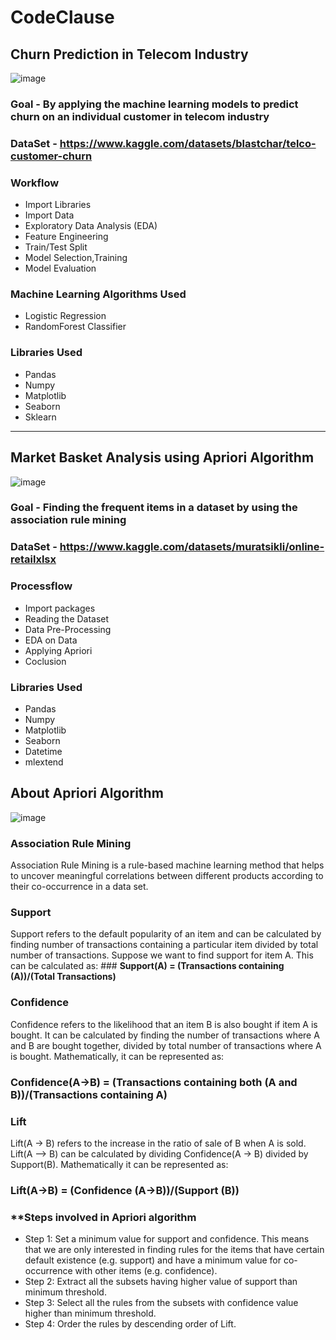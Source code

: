 # CodeClause
## **Churn Prediction in Telecom Industry**
![image](https://github.com/Tejasri-123/CodeClause/assets/85396281/a9457e7f-002d-4817-9615-3231de0d6c7b)
### **Goal** - By applying the machine learning models to predict churn on an individual customer in telecom industry
### **DataSet** - https://www.kaggle.com/datasets/blastchar/telco-customer-churn
### **Workflow**
* Import Libraries
* Import Data
* Exploratory Data Analysis (EDA)
* Feature Engineering
* Train/Test Split
* Model Selection,Training
* Model Evaluation
### **Machine Learning Algorithms Used**
* Logistic Regression
* RandomForest Classifier
### **Libraries Used** 
* Pandas
* Numpy
* Matplotlib
* Seaborn
* Sklearn
**************************************
## **Market Basket Analysis using Apriori Algorithm**
![image](https://github.com/Tejasri-123/CodeClause/assets/85396281/31feb39d-b4ac-42fb-aa7b-c34fceb4a526)
### **Goal** - Finding the frequent items in a dataset by using the association rule mining
### **DataSet** - https://www.kaggle.com/datasets/muratsikli/online-retailxlsx
### **Processflow**
* Import packages
* Reading the Dataset
* Data Pre-Processing
* EDA on Data
* Applying Apriori
* Coclusion
### **Libraries Used** 
* Pandas
* Numpy
* Matplotlib
* Seaborn
* Datetime
* mlextend
## **About Apriori Algorithm**
![image](https://github.com/Tejasri-123/CodeClause/assets/85396281/a1d01e76-468d-47c6-8b2a-84af02695412)

### **Association Rule Mining**  
 Association Rule Mining is a rule-based machine learning method that helps to uncover meaningful correlations between different products according to their co-occurrence in a data set.
 
### **Support**
Support refers to the default popularity of an item and can be calculated by finding number of transactions containing a particular item divided by total number of transactions. Suppose we want to find support for item A. This can be calculated as:
    ### **Support(A) = (Transactions containing (A))/(Total Transactions)**
### **Confidence**
Confidence refers to the likelihood that an item B is also bought if item A is bought. It can be calculated by finding the number of transactions where A and B are bought together, divided by total number of transactions where A is bought. Mathematically, it can be represented as:

   ### **Confidence(A→B) = (Transactions containing both (A and B))/(Transactions containing A)**
### **Lift**
Lift(A -> B) refers to the increase in the ratio of sale of B when A is sold. Lift(A –> B) can be calculated by dividing Confidence(A -> B) divided by Support(B). Mathematically it can be represented as:

  ### **Lift(A→B) = (Confidence (A→B))/(Support (B))**
### **Steps involved in Apriori algorithm
* Step 1: Set a minimum value for support and confidence. This means that we are only interested in finding rules for the items that have certain default existence (e.g. support) and have a minimum value for co-occurrence with other items (e.g. confidence).
* Step 2: Extract all the subsets having higher value of support than minimum threshold.
* Step 3: Select all the rules from the subsets with confidence value higher than minimum threshold.
* Step 4: Order the rules by descending order of Lift.



   

